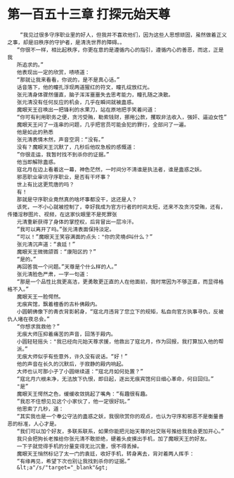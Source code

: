 # 第一百五十三章 打探元始天尊
        “我见过很多守序职业里的好人，但我并不喜欢他们，因为这些人思想顽固，虽然做着正义之事，却是旧秩序的守护者，是清洗世界的障碍。。
       “你很不一样，相比起秩序，你更在意的是遵循内心的指引，遵循内心的善恶，而这，正是我
       所追求的。”
       他表现出一定的欣赏，啧啧道：
       “那就让我来看看，你说的，是不是真心话。”
       话音落下，他的瞳孔浮现两道猩红的符文，瞳孔绽放红光。
       张元清身体骤然僵直，脑子浑浑噩噩失去思考能力，瞳孔随之涣散。
       张元清没有任何反应的机会，几乎在瞬间就被蛊惑。
       魔眼天王召唤出一把锋利的水果刀，站在原地把手笑着问道：
       “你可有利用职务之便，贪污受贿，勒索钱财，挪用公款，攫取非法收入，强奸、逼迫女性”
       魔眼天王问了一连串的问题，几乎把官员可能会犯的罪行，全部问了一遍。
       他是如此的熟悉
       张元清表情木然，声音空洞：“没有。”
       没有？魔眼天王沉默了，几秒后他叹急般的感慨道：
       ”你很走运，我暂时找不到杀你的证据。”
       他当即解除蛊惑。
       寇北月在边上看着这一幕，神色茫然，一时间分不清谁是执法者，谁是蛊惑之妖。
       邪恶职业审讯守序职业，是否有干坏事？
       世上有比这更荒唐的吗？
       有！
       那就是守序职业竟然真的啥坏事都没干，这还是人？
       该死，一不小心就被控制了，幸好我成为官方行者的时间太短，还来不及贪污受贿，还有，传播淫秽图片、视频，在这家伙眼里不是死罪张
       元清重新获得了身体的掌控权，后背冒出一层冷汗。
       ”我可以离开了吗。”张元清表面保持淡定。
       “可以！”魔眼天王笑容满面的点头："你的灵境d叫什么？”
       张元清沉声道：“袁廷！”
       魔眼天王微微颌首：“康阳区的？”
       “是的。”
       再回答我一个问题。”天尊是个什么样的人。”
       张元清脸色严肃，一字一句道：
       “那是一个品性比我更高洁，更勇敢更正直的人在他面前，我时常因为不够正直，而显得格格不入。”
       魔眼天王一脸愕然。
       无痕宾馆，飘着檀香的古朴佛殿内。
       小圆朝佛像下的青衣背影躬身，“寇北月违背了您立下的规矩，私自向官方执事寻仇，反被仇人堵在夜总会。”
       “你想求我救他？”
       无痕大师压抑着痛苦的声音，回荡于殿内。
       小圆轻轻摇头："我已经向元始天尊求援，他救出了寇北月，作为回报，我打算加入他的帮
       派。”
       无痕大师似乎有些意外，许久没有说话。“好！”
       他的声音在长久的沉默后，于寂静的殿内响起。
       大师也认可那小子了小圆继续道：“寇北月如何处置？”
       “寇北月六根未净，无法放下仇恨，即日起，逐出无痕宾馆何日细心革命，何日回归。”
       "是”
       魔眼天王愕然之色，缓缓收敛挑起了嘴角：“有趣很有趣。
       ”我忍不住想见见这个小家伙了，他一定很好玩。”
       他思索了几秒，道：
       “其实我也是一个奉公守法的蛊惑之妖，我很欣赏你的观点，也认为守序和邪恶不是衡量善恶的标准，人心才是。
       “我们可以加个好友，多联系联系，如果你能把元始天尊的社交账号推给我我会更加开心。”
       我只会把狗长老推给你张元清不敢拒绝，硬着头皮摸出手机，加了魔眼天王的好友。
       一下子就觉得手机的分量变得无比沉重，恨不得丢掉。
       魔眼天王悄然标记了太一门的袁廷，收好手机，转身离去，背对着两人挥手：
       “有缘再见，希望下次也别让我找到杀你的证据。”
       &lt;a"/s/"target="_blank"&gt;